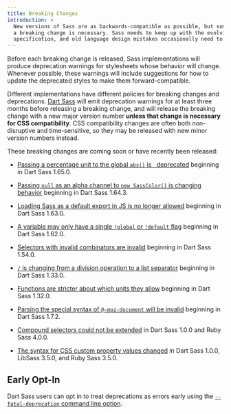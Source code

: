 ```yaml
---
title: Breaking Changes
introduction: >
  New versions of Sass are as backwards-compatible as possible, but sometimes
  a breaking change is necessary. Sass needs to keep up with the evolving CSS
  specification, and old language design mistakes occasionally need to be fixed.
---
```


Before each breaking change is released, Sass implementations will produce
deprecation warnings for stylesheets whose behavior will change. Whenever
possible, these warnings will include suggestions for how to update the
deprecated styles to make them forward-compatible.

Different implementations have different policies for breaking changes and
deprecations. [Dart Sass][] will emit deprecation warnings for at least three
months before releasing a breaking change, and will release the breaking change
with a new major version number **unless that change is necessary for CSS
compatibility**. CSS compatibility changes are often both non-disruptive and
time-sensitive, so they may be released with new minor version numbers instead.

[Dart Sass]: /dart-sass

These breaking changes are coming soon or have recently been released:

* [Passing a percentage unit to the global `abs()` is
  deprecated](/documentation/breaking-changes/abs-percent/) beginning in Dart
  Sass 1.65.0.

* [Passing `null` as an alpha channel to `new SassColor()` is changing
  behavior](/documentation/breaking-changes/null-alpha) beginning in Dart
  Sass 1.64.3.

* [Loading Sass as a default export in JS is no longer
  allowed](/documentation/breaking-changes/default-export) beginning in Dart
  Sass 1.63.0.

* [A variable may only have a single `!global` or `!default`
  flag](/documentation/breaking-changes/duplicate-var-flags) beginning in Dart
  Sass 1.62.0.

* [Selectors with invalid combinators are
  invalid](/documentation/breaking-changes/bogus-combinators) beginning in Dart
  Sass 1.54.0.

* [`/` is changing from a division operation to a list
  separator](/documentation/breaking-changes/slash-div) beginning in Dart Sass
  1.33.0.

* [Functions are stricter about which units they
  allow](/documentation/breaking-changes/function-units) beginning in Dart Sass
  1.32.0.

* [Parsing the special syntax of `@-moz-document` will be
  invalid](/documentation/breaking-changes/moz-document) beginning in Dart Sass
  1.7.2.

* [Compound selectors could not be
  extended](/documentation/breaking-changes/extend-compound) in Dart Sass 1.0.0
  and Ruby Sass 4.0.0.

* [The syntax for CSS custom property values
  changed](/documentation/breaking-changes/css-vars) in Dart Sass 1.0.0, LibSass
  3.5.0, and Ruby Sass 3.5.0.

## Early Opt-In

Dart Sass users can opt in to treat deprecations as errors early using the
[`--fatal-deprecation` command line
option](/documentation/cli/dart-sass/#fatal-deprecation).
